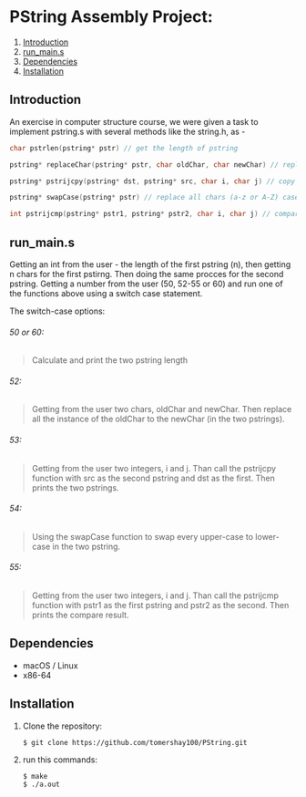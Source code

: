 # PString Assembly Project:  
1. [Introduction](#introduction)  
2. [run_main.s](#run_mains)  
3. [Dependencies](#dependencies)
4. [Installation](#installation)

## Introduction
An exercise in computer structure course, we were given a task to implement pstring.s with several methods like the string.h, as -

```c
char pstrlen(pstring* pstr) // get the length of pstring
```
```c
pstring* replaceChar(pstring* pstr, char oldChar, char newChar) // replace all the oldChar instance with newChar in pstr
```
```c
pstring* pstrijcpy(pstring* dst, pstring* src, char i, char j) // copy src[i:j] to dst[i:j]
```
```c
pstring* swapCase(pstring* pstr) // replace all chars (a-z or A-Z) cases from lower-case to upper-case and the opposite
```
```c
int pstrijcmp(pstring* pstr1, pstring* pstr2, char i, char j) // compare between src[i:j] to dst[i:j]
```
## run_main.s
Getting an int from the user - the length of the first pstring (n), then getting n chars for the first pstirng. Then doing the same procces for the second pstring. Getting a number from the user (50, 52-55 or 60) and run one of the functions above using a switch case statement.

The switch-case options:
###### 50 or 60:
> Calculate and print the two pstring length
###### 52:
> Getting from the user two chars, oldChar and newChar. Then replace all the instance of the oldChar to the newChar (in the two pstrings).
###### 53:
> Getting from the user two integers, i and j. Than call the pstrijcpy function with src as the second pstring and dst as the first. Then prints the two pstrings.
###### 54:
> Using the swapCase function to swap every upper-case to lower-case in the two pstring.
###### 55:
> Getting from the user two integers, i and j. Than call the pstrijcmp function with pstr1 as the first pstring and pstr2 as the second. Then prints the compare result.

## Dependencies
* macOS / Linux
* x86-64

## Installation
1. Clone the repository:  
    ```
    $ git clone https://github.com/tomershay100/PString.git
    ```
2. run this commands:
    ```
    $ make
    $ ./a.out
    ```

